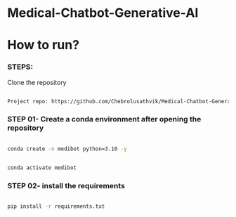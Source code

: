 # Medical-Chatbot-Generative-AI

# How to run?

### STEPS:

Clone the repository

```bash

Project repo: https://github.com/Chebrolusathvik/Medical-Chatbot-Generative-AI.git
```

### STEP 01- Create a conda environment after opening the repository

```bash

conda create -n medibot python=3.10 -y

```
```bash

conda activate medibot
```

### STEP 02- install the requirements

```bash

pip install -r requirements.txt
```